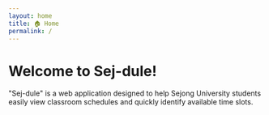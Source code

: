 ```yaml
---
layout: home
title: 🏠 Home
permalink: /
---
```


# Welcome to Sej-dule!

"Sej-dule" is a web application designed to help Sejong University students easily view classroom schedules and quickly identify available time slots.
